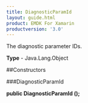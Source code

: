 ```yaml
---
title: DiagnosticParamId
layout: guide.html
product: EMDK For Xamarin 
productversion: '3.0' 
---
```

The diagnostic parameter IDs.

**Type** - Java.Lang.Object

##Constructors

###DiagnosticParamId

**public DiagnosticParamId ();**


        

